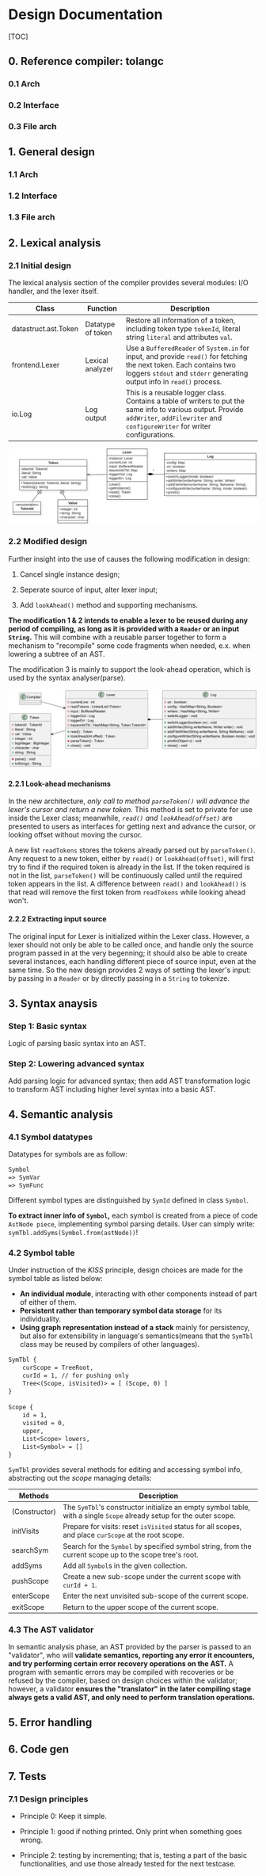 # Design Documentation

[TOC]

## 0. Reference compiler: tolangc

### 0.1 Arch

### 0.2 Interface

### 0.3 File arch

## 1. General design

### 1.1 Arch

### 1.2 Interface

### 1.3 File arch

## 2. Lexical analysis

### 2.1 Initial design

The lexical analysis section of the compiler provides several modules: I/O handler, and the lexer itself.

| Class          | Function          | Description                                                  |
| -------------- | ----------------- | ------------------------------------------------------------ |
| datastruct.ast.Token | Datatype of token | Restore all information of a token, including token type `tokenId`, literal string `literal` and attributes `val`. |
| frontend.Lexer | Lexical analyzer  | Use a `BufferedReader` of `System.in` for input, and provide `read()` for fetching the next token. Each contains two loggers `stdout` and `stderr` generating output info in `read()` process. |
| io.Log         | Log output        | This is a reusable logger class. Contains a table of writers to put the same info to various output. Provide `addWriter`, `addFilewriter` and `configureWriter` for writer configurations. |

![design lexer init](./img/design_lexer_init.png)

### 2.2 Modified design

Further insight into the use of causes the following modification in design:

1. Cancel single instance design;

2. Seperate source of input, alter lexer input;

3. Add `lookAhead()` method and supporting mechanisms.

**The modification 1 & 2 intends to enable a lexer to be reused during any period of compiling, as long as it is provided with a `Reader` or an input `String`.** This will combine with a reusable parser together to form a mechanism to "recompile" some code fragments when needed, e.x. when lowering a subtree of an AST.

The modification 3 is mainly to support the look-ahead operation, which is used by the syntax analyser(parse).

![Lexer General Design](img/design_lexer.png "Lexer General Design")

#### 2.2.1 Look-ahead mechanisms

In the new architecture, *only call to method `parseToken()` will advance the lexer's cursor and return a new token.* This method is set to private for use inside the Lexer class; meanwhile, *`read()` and `lookAhead(offset)`* are presented to users as interfaces for getting next and advance the cursor, or looking offset without moving the cursor.

A new list `readTokens` stores the tokens already parsed out by `parseToken()`. Any request to a new token, either by `read()` or `lookAhead(offset)`, will first try to find if the required token is already in the list. If the token required is not in the list, `parseToken()` will be continuously called until the required token appears in the list. A difference between `read()` and `lookAhead()` is that read will remove the first token from `readTokens` while looking ahead won't.

#### 2.2.2 Extracting input source

The original input for Lexer is initialized within the Lexer class. However, a lexer should not only be able to be called once, and handle only the source program passed in at the very begenning; it should also be able to create several instances, each handling different piece of source input, even at the same time. So the new design provides 2 ways of setting the lexer's input: by passing in a `Reader` or by directly passing in a `String` to tokenize.

## 3. Syntax anaysis

### Step 1: Basic syntax

Logic of parsing basic syntax into an AST.

### Step 2: Lowering advanced syntax

Add parsing logic for advanced syntax; then add AST transformation logic to transform AST including higher level syntax into a basic AST.

## 4. Semantic analysis

### 4.1 Symbol datatypes

Datatypes for symbols are as follow:

```
Symbol
=> SymVar
=> SymFunc
```

Different symbol types are distinguished by `SymId` defined in class `Symbol`.

**To extract inner info of `Symbol`,** each symbol is created from a piece of code `AstNode piece`, implementing symbol parsing details. User can simply write: `symTbl.addSyms(Symbol.from(astNode))`!

### 4.2 Symbol table

Under instruction of the *KISS* principle, design choices are made for the symbol table as listed below:

- **An individual module**, interacting with other components instead of part of either of them.
- **Persistent rather than temporary symbol data storage** for its individuality. 
- **Using graph representation instead of a stack** mainly for persistency, but also for extensibility in language's semantics(means that the `SymTbl` class may be reused by compilers of other languages).

```
SymTbl {
    curScope = TreeRoot,
    curId = 1, // for pushing only
    Tree<(Scope, isVisited)> = [ (Scope, 0) ]
}

Scope {
	id = 1,
	visited = 0,
    upper,
    List<Scope> lowers,
    List<Symbol> = []
}
```

`SymTbl` provides several methods for editing and accessing symbol info, abstracting out the *scope* managing details:

| Methods       | Description                                                  |
| ------------- | ------------------------------------------------------------ |
| (Constructor) | The `SymTbl`'s constructor initialize an empty symbol table, with a single `Scope` already setup for the outer scope. |
| initVisits    | Prepare for visits: reset `isVisited` status for all scopes, and place `curScope` at the root scope. |
| searchSym     | Search for the  `Symbol` by specified symbol string, from the current scope up to the scope tree's root. |
| addSyms       | Add all `Symbol`s in the given collection.                   |
| pushScope     | Create a new sub-scope under the current scope with `curId + 1`. |
| enterScope    | Enter the next unvisited sub-scope of the current scope.     |
| exitScope     | Return to the upper scope of the current scope.              |

### 4.3 The AST validator

In semantic analysis phase, an AST provided by the parser is passed to an "validator", who will **validate semantics, reporting any error it encounters, and try performing certain error recovery operations on the AST.** A program with semantic errors may be compiled with recoveries or be refused by the compiler, based on design choices within the validator; however, a validator **ensures the "translator" in the later compiling stage always gets a valid AST, and only need to perform translation operations.**

## 5. Error handling

## 6. Code gen

## 7. Tests

### 7.1 Design principles

- Principle 0: Keep it simple.

- Principle 1: good if nothing printed. Only print when something goes wrong.

- Principle 2: testing by incrementing; that is, testing a part of the basic functionalities, and use those already tested for the next testcase.